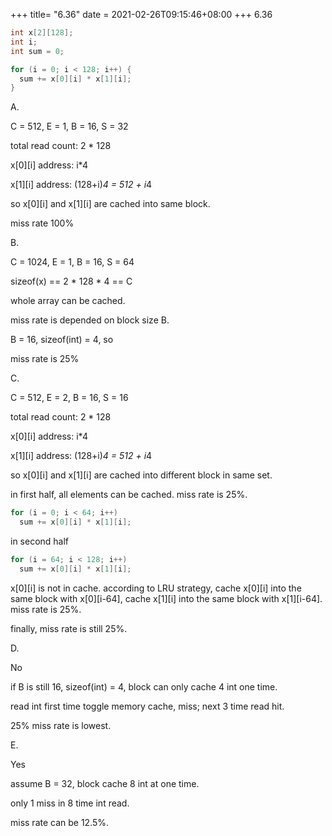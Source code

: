 +++
title= "6.36"
date = 2021-02-26T09:15:46+08:00
+++
6.36

```c
int x[2][128];
int i;
int sum = 0;

for (i = 0; i < 128; i++) {
  sum += x[0][i] * x[1][i];
}
```

A.

C = 512, E = 1, B = 16, S = 32

total read count: 2 * 128

x[0][i] address: i*4

x[1][i] address: (128+i)*4 = 512 + i*4

so x[0][i] and x[1][i] are cached into same block.

miss rate 100%

B.

C = 1024, E = 1, B = 16, S = 64

sizeof(x) == 2 * 128 * 4 == C

whole array can be cached.

miss rate is depended on block size B.

B = 16, sizeof(int) = 4, so

miss rate is 25%

C.

C = 512, E = 2, B = 16, S = 16

total read count: 2 * 128

x[0][i] address: i*4

x[1][i] address: (128+i)*4 = 512 + i*4

so x[0][i] and x[1][i] are cached into different block in same set.

in first half, all elements can be cached. miss rate is 25%.

```c
for (i = 0; i < 64; i++)
  sum += x[0][i] * x[1][i];
```

in second half 

```c
for (i = 64; i < 128; i++)
  sum += x[0][i] * x[1][i];
```

x[0][i] is not in cache. according to LRU strategy, cache x[0][i] into the
same block with x[0][i-64], cache x[1][i] into the
same block with x[1][i-64]. miss rate is 25%.

finally, miss rate is still 25%.

D.

No

if B is still 16, sizeof(int) = 4, block can only cache 4 int one time.

read int first time toggle memory cache, miss; next 3 time read hit.

25% miss rate is lowest.

E.

Yes

assume B = 32, block cache 8 int at one time.

only 1 miss in 8 time int read.

miss rate can be 12.5%.
